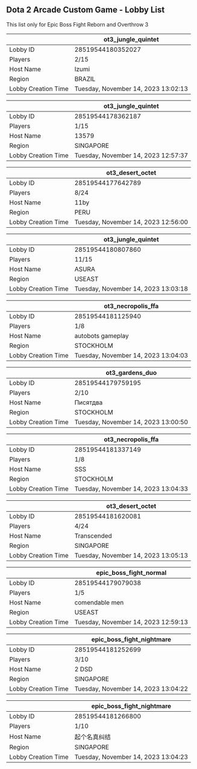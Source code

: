 ## Dota 2 Arcade Custom Game - Lobby List

This list only for Epic Boss Fight Reborn and Overthrow 3

|  | ot3_jungle_quintet |
| ------ | ------ |
| Lobby ID | 28519544180352027 |
| Players | 2/15 |
| Host Name | Izumi |
| Region | BRAZIL |
| Lobby Creation Time | Tuesday, November 14, 2023 13:02:13 |


|  | ot3_jungle_quintet |
| ------ | ------ |
| Lobby ID | 28519544178362187 |
| Players | 1/15 |
| Host Name | 13579 |
| Region | SINGAPORE |
| Lobby Creation Time | Tuesday, November 14, 2023 12:57:37 |


|  | ot3_desert_octet |
| ------ | ------ |
| Lobby ID | 28519544177642789 |
| Players | 8/24 |
| Host Name | 11by |
| Region | PERU |
| Lobby Creation Time | Tuesday, November 14, 2023 12:56:00 |


|  | ot3_jungle_quintet |
| ------ | ------ |
| Lobby ID | 28519544180807860 |
| Players | 11/15 |
| Host Name | ASURA |
| Region | USEAST |
| Lobby Creation Time | Tuesday, November 14, 2023 13:03:18 |


|  | ot3_necropolis_ffa |
| ------ | ------ |
| Lobby ID | 28519544181125940 |
| Players | 1/8 |
| Host Name | autobots gameplay |
| Region | STOCKHOLM |
| Lobby Creation Time | Tuesday, November 14, 2023 13:04:03 |


|  | ot3_gardens_duo |
| ------ | ------ |
| Lobby ID | 28519544179759195 |
| Players | 2/10 |
| Host Name | Писятдва |
| Region | STOCKHOLM |
| Lobby Creation Time | Tuesday, November 14, 2023 13:00:50 |


|  | ot3_necropolis_ffa |
| ------ | ------ |
| Lobby ID | 28519544181337149 |
| Players | 1/8 |
| Host Name | SSS |
| Region | STOCKHOLM |
| Lobby Creation Time | Tuesday, November 14, 2023 13:04:33 |


|  | ot3_desert_octet |
| ------ | ------ |
| Lobby ID | 28519544181620081 |
| Players | 4/24 |
| Host Name | Transcended |
| Region | SINGAPORE |
| Lobby Creation Time | Tuesday, November 14, 2023 13:05:13 |


|  | epic_boss_fight_normal |
| ------ | ------ |
| Lobby ID | 28519544179079038 |
| Players | 1/5 |
| Host Name | comendable men |
| Region | USEAST |
| Lobby Creation Time | Tuesday, November 14, 2023 12:59:13 |


|  | epic_boss_fight_nightmare |
| ------ | ------ |
| Lobby ID | 28519544181252699 |
| Players | 3/10 |
| Host Name | 2 DSD |
| Region | SINGAPORE |
| Lobby Creation Time | Tuesday, November 14, 2023 13:04:22 |


|  | epic_boss_fight_nightmare |
| ------ | ------ |
| Lobby ID | 28519544181266800 |
| Players | 1/10 |
| Host Name | 起个名真纠结 |
| Region | SINGAPORE |
| Lobby Creation Time | Tuesday, November 14, 2023 13:04:23 |


